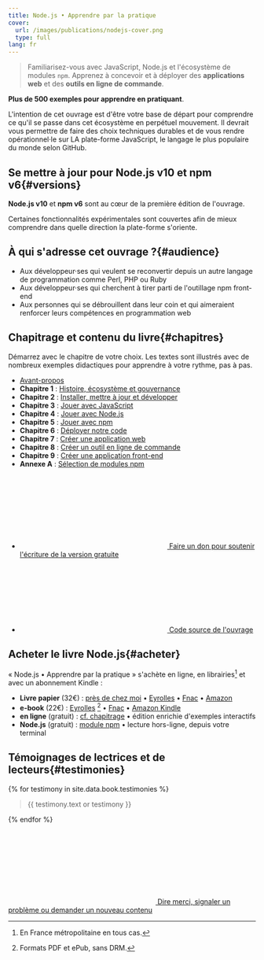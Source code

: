 ```yaml
---
title: Node.js • Apprendre par la pratique
cover:
  url: /images/publications/nodejs-cover.png
  type: full
lang: fr
---
```


> Familiarisez-vous avec JavaScript, Node.js et l'écosystème de modules `npm`. Apprenez à concevoir et à déployer des **applications web** et des **outils en ligne de commande**.

**Plus de 500 exemples pour apprendre en pratiquant**.

L'intention de cet ouvrage est d'être votre base de départ pour comprendre ce qu'il se passe dans cet écosystème en perpétuel mouvement. Il devrait vous permettre de faire des choix techniques durables et de vous rendre opérationnel·le sur LA plate-forme JavaScript, le langage le plus populaire du monde selon GitHub.

## Se mettre à jour pour Node.js v10 et npm v6{#versions}

**Node.js v10** et **npm v6** sont au cœur de la première édition de l'ouvrage.

Certaines fonctionnalités expérimentales sont couvertes afin de mieux comprendre dans quelle direction la plate-forme s'oriente.

## À qui s'adresse cet ouvrage ?{#audience}

- Aux développeur·ses qui veulent se reconvertir depuis un autre langage de programmation comme Perl, PHP ou Ruby
- Aux développeur·ses qui cherchent à tirer parti de l'outillage npm front-end
- Aux personnes qui se débrouillent dans leur coin et qui aimeraient renforcer leurs compétences en programmation web


## Chapitrage et contenu du livre{#chapitres}

Démarrez avec le chapitre de votre choix.
Les textes sont illustrés avec de nombreux exemples didactiques pour apprendre
à votre rythme, pas à pas.

- [Avant-propos](./foreword/preamble.html)
- **Chapitre 1** : [Histoire, écosystème et gouvernance](./chapter-01/)
- **Chapitre 2** : [Installer, mettre à jour et développer](./chapter-02/)
- **Chapitre 3** : [Jouer avec JavaScript](./chapter-03/)
- **Chapitre 4** : [Jouer avec Node.js](./chapter-04/)
- **Chapitre 5** : [Jouer avec npm](./chapter-05/)
- **Chapitre 6** : [Déployer notre code](./chapter-06/)
- **Chapitre 7** : [Créer une application web](./chapter-07/)
- **Chapitre 8** : [Créer un outil en ligne de commande](./chapter-08/)
- **Chapitre 9** : [Créer une application front-end](./chapter-09/)
- **Annexe A** : [Sélection de modules npm](./appendix-a/)

<ul class="is-discrete read-more">
  <li>
    <a href="https://opencollective.com/nodebook" class="read-more">
      <svg><use xlink:href="/assets/icons.svg#donate"/></svg>
      Faire un don pour soutenir l'écriture de la version gratuite
    </a>
  </li>
  <li>
    <a href="https://github.com/oncletom/nodebook" class="read-more">
      <svg><use xlink:href="/assets/icons.svg#html-tag"/></svg>
      Code source de l'ouvrage
    </a>
  </li>
</ul>

## Acheter le livre Node.js{#acheter}

« Node.js • Apprendre par la pratique » s'achète en ligne, en librairies[^1] et avec un abonnement Kindle :

* **Livre papier** (32€) : [près de chez moi][] • [Eyrolles][eyrolles-papier] • [Fnac][fnac-papier] • [Amazon][amazon-papier]
* **e-book** (22€) : [Eyrolles][eyrolles-numerique] [^2] • [Fnac][fnac-numerique] • [Amazon Kindle][amazon-kindle]
* **en ligne** (gratuit) : [cf. chapitrage](#chapitres) • édition enrichie d'exemples interactifs
* **Node.js** (gratuit) : [module npm][npm-module] • lecture hors-ligne, depuis votre terminal

## Témoignages de lectrices et de lecteurs{#testimonies}

{% for testimony in site.data.book.testimonies %}
<blockquote>{{ testimony.text or testimony }}</blockquote>
{% endfor %}

<p>
  <a href="https://github.com/oncletom/nodebook/issues/new" class="read-more">
    <svg><use xlink:href="/assets/icons.svg#reactions"/></svg>
    Dire merci, signaler un problème ou demander un nouveau contenu
  </a>
</p>

[^1]: En France métropolitaine en tous cas.
[^2]: Formats PDF et ePub, sans DRM.

[source]: https://github.com/oncletom/nodebook
[npm-module]: https://www.npmjs.com/package/nodebook
[donate]: https://opencollective.com/nodebook
[eyrolles-papier]: https://www.eyrolles.com/Informatique/Livre/node-js-9782212139938/
[eyrolles-numerique]: https://www.eyrolles.com/Informatique/Livre/node-js-9782212139938/#achat-numerique
[fnac-papier]: https://livre.fnac.com/a7796744/T-Parisot-Node-JS
[fnac-numerique]: https://livre.fnac.com/a7796744/T-Parisot-Node-JS?NUMERICAL=Y
[amazon-papier]: https://amzn.to/2E58PEw
[amazon-kindle]: https://amzn.to/2BUbNu0
[près de chez moi]: https://www.placedeslibraires.fr/livre/9782212139938
